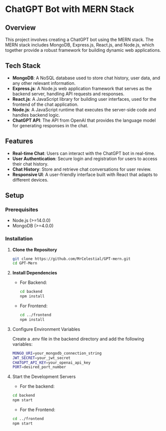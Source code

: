 # ChatGPT Bot with MERN Stack

## Overview

This project involves creating a ChatGPT bot using the MERN stack. The MERN stack includes MongoDB, Express.js, React.js, and Node.js, which together provide a robust framework for building dynamic web applications.

## Tech Stack

- **MongoDB**: A NoSQL database used to store chat history, user data, and any other relevant information.
- **Express.js**: A Node.js web application framework that serves as the backend server, handling API requests and responses.
- **React.js**: A JavaScript library for building user interfaces, used for the frontend of the chat application.
- **Node.js**: A JavaScript runtime that executes the server-side code and handles backend logic.
- **ChatGPT API**: The API from OpenAI that provides the language model for generating responses in the chat.

## Features

- **Real-time Chat**: Users can interact with the ChatGPT bot in real-time.
- **User Authentication**: Secure login and registration for users to access their chat history.
- **Chat History**: Store and retrieve chat conversations for user review.
- **Responsive UI**: A user-friendly interface built with React that adapts to different devices.

## Setup

### Prerequisites

- Node.js (>=14.0.0)
- MongoDB (>=4.0.0)

### Installation

1. **Clone the Repository**
   ```bash
   git clone https://github.com/MrCelestial/GPT-mern.git
   cd GPT-Mern

2. **Install Dependencies**
  
   - For Backend:
       ```bash
       cd backend
       npm install
     ```
   - For Frontend:       
       ```bash
       cd ../frontend
       npm install
     ``` 
3. Configure Environment Variables

    Create a .env file in the backend directory and add the following variables:    
    ```bash
    MONGO_URI=your_mongodb_connection_string
    JWT_SECRET=your_jwt_secret
    CHATGPT_API_KEY=your_openai_api_key
    PORT=desired_port_number
   ```
4. Start the Development Servers
    - For the backend:
    ```bash
    cd backend
    npm start
   ```
   - For the Frontend:
    ```bash
    cd ../frontend
    npm start
   ```